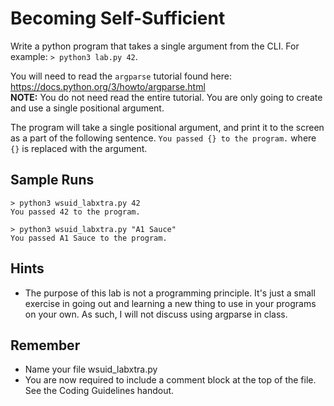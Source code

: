 # Becoming Self-Sufficient
Write a python program that takes a single argument from the CLI. For example: `> python3 lab.py 42`.

You will need to read the `argparse` tutorial found here: https://docs.python.org/3/howto/argparse.html  
**NOTE:** You do not need read the entire tutorial. You are only going to create and use a single positional
argument.

The program will take a single positional argument, and print it to the screen as a part of the following sentence.
`You passed {} to the program.` where `{}` is replaced with the argument.

## Sample Runs
```
> python3 wsuid_labxtra.py 42
You passed 42 to the program.
```
```
> python3 wsuid_labxtra.py "A1 Sauce"
You passed A1 Sauce to the program.
```

## Hints
- The purpose of this lab is not a programming principle. It's just a small exercise in going out and learning
a new thing to use in your programs on your own. As such, I will not discuss using argparse in class.

## Remember
- Name your file wsuid\_labxtra.py
- You are now required to include a comment block at the top of the file. See the Coding Guidelines handout.
